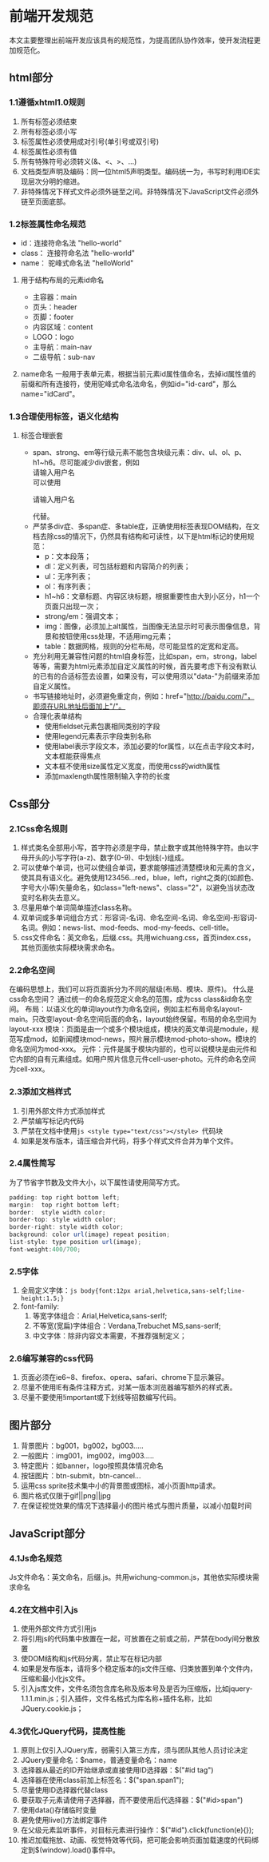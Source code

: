 # 前端开发规范
本文主要整理出前端开发应该具有的规范性，为提高团队协作效率，使开发流程更加规范化。
<!--more-->
## html部分
### 1.1遵循xhtml1.0规则

1. 所有标签必须结束
2. 所有标签必须小写
3. 标签属性必须使用成对引号(单引号或双引号)
4. 标签属性必须有值
5. 所有特殊符号必须转义(&、<、>、...)
6. 文档类型声明及编码：同一位html5声明类型<!DOCTYPE html>。编码统一为<meta charset="utf-8">，书写时利用IDE实现层次分明的缩进。
7. 非特殊情况下样式文件必须外链至<head></head>之间。非特殊情况下JavaScript文件必须外链至页面底部。
	

### 1.2标签属性命名规范

- id：连接符命名法 "hello-world"
- class： 连接符命名法 "hello-world"
- name： 驼峰式命名法 "helloWorld"
	
	
1. 用于结构布局的元素id命名
	+ 主容器：main
	+ 页头：header
	+ 页脚：footer
	+ 内容区域：content
	+ LOGO：logo
	+ 主导航：main-nav
	+ 二级导航：sub-nav

2. name命名
	一般用于表单元素，根据当前元素id属性值命名，去掉id属性值的前缀和所有连接符，使用驼峰式命名法命名，例如id="id-card"，那么name="idCard"。

### 1.3合理使用标签，语义化结构
	
1. 标签合理嵌套
		
	+ span、strong、em等行级元素不能包含块级元素：div、ul、ol、p、h1~h6。尽可能减少div嵌套，例如<div><div>请输入用户名</div></div>可以使用<div><p>请输入用户名</p></div>代替。
	+ 严禁多div症、多span症、多table症，正确使用标签表现DOM结构，在文档去除css的情况下，仍然具有结构和可读性，以下是html标记的使用规范：
		- p：文本段落；
		- dl：定义列表，可包括标题和内容简介的列表；
		- ul：无序列表；
		- ol：有序列表；
		- h1~h6：文章标题、内容区块标题，根据重要性由大到小区分，h1一个页面只出现一次；
		- strong/em：强调文本；
		- img：图像，必须加上alt属性，当图像无法显示时可表示图像信息，背景和按钮使用css处理，不适用img元素；
		- table：数据网格，规则的分栏布局，尽可能显性的定宽和定高。
	+ 充分利用无兼容性问题的html自身标签，比如span，em，strong，label等等，需要为html元素添加自定义属性的时候，首先要考虑下有没有默认的已有的合适标签去设置，如果没有，可以使用须以"data-"为前缀来添加自定义属性。
	+ 书写链接地址时，必须避免重定向，例如：href="http://baidu.com/"，即须在URL地址后面加上"/"。
	+ 合理化表单结构
		+ 使用fieldset元素包裹相同类别的字段
		+ 使用legend元素表示字段类别名称
		+ 使用label表示字段文本，添加必要的for属性，以在点击字段文本时，文本框能获得焦点
		+ 文本框不使用size属性定义宽度，而使用css的width属性
		+ 添加maxlength属性限制输入字符的长度

## Css部分
### 2.1Css命名规则
1. 样式类名全部用小写，首字符必须是字母，禁止数字或其他特殊字符。由以字母开头的小写字符(a-z)、数字(0-9)、中划线(-)组成。
2. 可以使单个单词，也可以使组合单词，要求能够描述清楚模块和元素的含义，使其具有语义化。避免使用123456...red，blue，left，right之类的(如颜色、字号大小等)矢量命名，如class="left-news"、class="2"，以避免当状态改变时名称失去意义。
3. 尽量用单个单词简单描述class名称。
4. 双单词或多单词组合方式：形容词-名词、命名空间-名词、命名空间-形容词-名词。例如：news-list、mod-feeds、mod-my-feeds、cell-title。
5. css文件命名：英文命名，后缀.css。共用wichuang.css，首页index.css，其他页面依实际模块需求命名。
	
### 2.2命名空间
在编码思想上，我们可以将页面拆分为不同的层级(布局、模块、原件)。
什么是css命名空间？
通过统一的命名规范定义命名的范围，成为css class&id命名空间。
布局：以语义化的单词layout作为命名空间，例如主栏布局命名layout-main。只改变layout-命名空间后面的命名，layout始终保留。布局的命名空间为layout-xxx
模块：页面是由一个或多个模块组成，模块的英文单词是module，规范写成mod，如新闻模块mod-news，照片展示模块mod-photo-show。模块的命名空间为mod-xxx。
元件：元件是属于模块内部的，也可以说模块是由元件和它内部的自有元素组成。如用户照片信息元件cell-user-photo。元件的命名空间为cell-xxx。

### 2.3添加文档样式
1. 引用外部文件方式添加样式
2. 严禁编写标记内代码
3. 严禁在文档中使用```js <style type="text/css"></style> ```代码块
4. 如果是发布版本，请压缩合并代码，将多个样式文件合并为单个文件。

### 2.4属性简写
为了节省字节数及文件大小，以下属性请使用简写方式。

```js	
padding: top right bottom left;
margin:  top right bottom left;
border:  style width color;
border-top: style width color;
border-right: style width color;
background: color url(image) repeat position;
list-style: type position url(image);
font-weight:400/700;
```

### 2.5字体

1. 全局定义字体：```js body{font:12px arial,helvetica,sans-self;line-height:1.5;}```
2. font-family:
	1. 等宽字体组合：Arial,Helvetica,sans-serlf;
	2. 不等宽(宽扁)字体组合：Verdana,Trebuchet MS,sans-serlf;
	3. 中文字体：除非内容文本需要，不推荐强制定义；

### 2.6编写兼容的css代码
	
1. 页面必须在ie6~8、firefox、opera、safari、chrome下显示兼容。
2. 尽量不使用IE有条件注释方式，对某一版本浏览器编写额外的样式表。
3. 尽量不要使用!important或下划线等招数编写代码。

## 图片部分
	
1. 背景图片：bg001，bg002，bg003.....
2. 一般图片：img001，img002，img003.....
3. 特定图片：如banner，logo按照具体情况命名
4. 按钮图片：btn-submit，btn-cancel...
5. 运用css sprite技术集中小的背景图或图标，减小页面http请求。
6. 图片格式仅限于gif||png||jpg
7. 在保证视觉效果的情况下选择最小的图片格式与图片质量，以减小加载时间
	

## JavaScript部分
### 4.1Js命名规范
Js文件命名：英文命名，后缀.js。共用wichung-common.js，其他依实际模块需求命名

### 4.2在文档中引入js
1. 使用外部文件方式引用js
2. 将引用js的代码集中放置在一起，可放置在</head>之前或</body>之前，严禁在body间分散放置
3. 使DOM结构和js代码分离，禁止写在标记内部
4. 如果是发布版本，请将多个稳定版本的js文件压缩、归类放置到单个文件内，压缩和最小化js文件。
5. 引入js库文件，文件名须包含库名称及版本号及是否为压缩版，比如jquery-1.1.1.min.js；引入插件，文件名格式为库名称+插件名称，比如JQuery.cookie.js；
	
### 4.3优化JQuery代码，提高性能
1. 原则上仅引入JQuery库，弱需引入第三方库，须与团队其他人员讨论决定
2. JQuery变量命名：$name，普通变量命名：name
3. 选择器从最近的ID开始继承或直接使用ID选择器：$("#id tag")
4. 选择器在使用class前加上标签名：$("span.span1");
5. 尽量使用ID选择器代替class
6. 要获取子元素请使用子选择器，而不要使用后代选择器：$("#id>span")
7. 使用data()存储临时变量
8. 避免使用live()方法绑定事件
9. 在父级元素监听事件，对目标元素进行操作：$("#id").click(function(e){});
10. 推迟加载拖放、动画、视觉特效等代码，把可能会影响页面加载速度的代码绑定到$(window).load()事件中。

			
